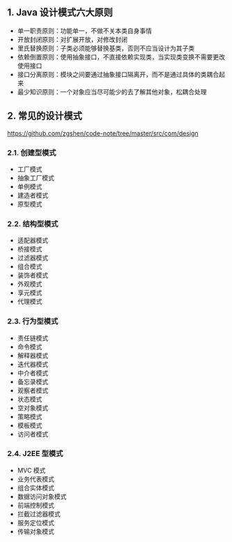 

## 1. Java 设计模式六大原则

- 单一职责原则：功能单一，不做不关本类自身事情
- 开放封闭原则：对扩展开放，对修改封闭
- 里氏替换原则：子类必须能够替换基类，否则不应当设计为其子类
- 依赖倒置原则：使用抽象接口，不直接依赖实现类，当实现类变换不需要更改使用接口
- 接口分离原则：模块之间要通过抽象接口隔离开，而不是通过具体的类耦合起来
- 最少知识原则：一个对象应当尽可能少的去了解其他对象，松耦合处理

## 2. 常见的设计模式

https://github.com/zgshen/code-note/tree/master/src/com/design

### 2.1. 创建型模式

- 工厂模式
- 抽象工厂模式
- 单例模式
- 建造者模式
- 原型模式

### 2.2. 结构型模式

- 适配器模式
- 桥接模式
- 过滤器模式
- 组合模式
- 装饰者模式
- 外观模式
- 享元模式
- 代理模式

### 2.3. 行为型模式

- 责任链模式
- 命令模式
- 解释器模式
- 迭代器模式
- 中介者模式
- 备忘录模式
- 观察者模式
- 状态模式
- 空对象模式
- 策略模式
- 模板模式
- 访问者模式

### 2.4. J2EE 型模式

- MVC 模式
- 业务代表模式
- 组合实体模式
- 数据访问对象模式
- 前端控制模式
- 拦截过滤器模式
- 服务定位模式
- 传输对象模式

